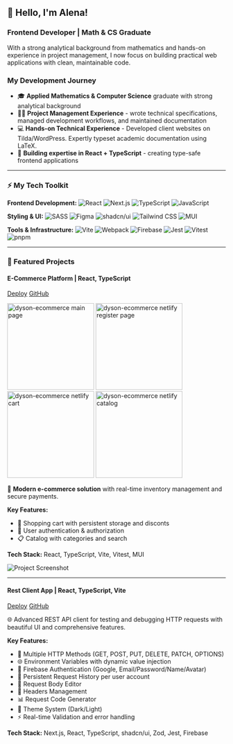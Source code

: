 ## 👋 Hello, I'm Alena!


### **Frontend Developer | Math & CS Graduate**

With a strong analytical background from mathematics and hands-on experience in project management, I now focus on building practical web applications with clean, maintainable code.

### My Development Journey

- 🎓 **Applied Mathematics & Computer Science** graduate with strong analytical background
- 👨‍💼 **Project Management Experience** - wrote technical specifications, managed development workflows, and maintained documentation
- 💻 **Hands-on Technical Experience** - Developed client websites on Tilda/WordPress. Expertly typeset academic documentation using LaTeX.
- 🚀 **Building expertise in React + TypeScript** - creating type-safe frontend applications

________________

### ⚡ My Tech Toolkit

**Frontend Development:**
![React](https://img.shields.io/badge/React-61DAFB?style=for-the-badge&logo=react&logoColor=black)
![Next.js](https://img.shields.io/badge/Next.js-000000?style=for-the-badge&logo=nextdotjs&logoColor=white)
![TypeScript](https://img.shields.io/badge/TypeScript-3178C6?style=for-the-badge&logo=typescript&logoColor=white)
![JavaScript](https://img.shields.io/badge/JavaScript-F7DF1E?style=for-the-badge&logo=javascript&logoColor=black)

**Styling & UI:**
![SASS](https://img.shields.io/badge/SASS-CC6699?style=for-the-badge&logo=sass&logoColor=white)
![Figma](https://img.shields.io/badge/Figma-F24E1E?style=for-the-badge&logo=figma&logoColor=white)
![shadcn/ui](https://img.shields.io/badge/shadcn%2Fui-000000?style=for-the-badge&logo=react&logoColor=white)
![Tailwind CSS](https://img.shields.io/badge/Tailwind_CSS-06B6D4?style=for-the-badge&logo=tailwindcss&logoColor=white)
![MUI](https://img.shields.io/badge/Material_UI-007FFF?style=for-the-badge&logo=mui&logoColor=white)


**Tools & Infrastructure:**
![Vite](https://img.shields.io/badge/Vite-646CFF?style=for-the-badge&logo=vite&logoColor=white)
![Webpack](https://img.shields.io/badge/Webpack-8DD6F9?style=for-the-badge&logo=webpack&logoColor=black)
![Firebase](https://img.shields.io/badge/Firebase-FFCA28?style=for-the-badge&logo=firebase&logoColor=black)
![Jest](https://img.shields.io/badge/Jest-C21325?style=for-the-badge&logo=jest&logoColor=white)
![Vitest](https://img.shields.io/badge/Vitest-6E9F18?style=for-the-badge&logo=vitest&logoColor=white)
![pnpm](https://img.shields.io/badge/pnpm-F69220?style=for-the-badge&logo=pnpm&logoColor=white)

________________


### 🚀 Featured Projects

#### **E-Commerce Platform** | React, TypeScript

[Deploy](https://dyson-ecommerce.netlify.app/)
[GitHub](https://github.com/morven2018/eCommerce-dyson)

 <img width="200" alt="dyson-ecommerce main page" src="https://github.com/user-attachments/assets/b30577f0-a8a1-44d7-afb6-c2c0b1c9742d" />
 <img width="200" alt="dyson-ecommerce netlify register page" src="https://github.com/user-attachments/assets/2112232e-6e5d-4a2c-a525-e0d7190e740c" />
<img width="200"  alt="dyson-ecommerce netlify cart" src="https://github.com/user-attachments/assets/3d1d78bc-66fd-40e3-b1e8-c6c792282695" />
<img width="200" alt="dyson-ecommerce netlify catalog" src="https://github.com/user-attachments/assets/a1c8f0fc-8f44-4798-9b47-28c877942ed9" />


📱 **Modern e-commerce solution** with real-time inventory management and secure payments.

**Key Features:**
- 🛒 Shopping cart with persistent storage and disconts
- 🔐 User authentication & authorization
- 📋 Catalog with categories and search

**Tech Stack:** React, TypeScript, Vite, Vitest, MUI

![Project Screenshot](./images/ecommerce-screenshot.png)

________________

#### Rest Client App | React, TypeScript, Vite

[Deploy](https://react-2025-q3-rest-client.netlify.app/en)
[GitHub](https://github.com/morven2018/rest-client-app)


🌐 Advanced REST API client for testing and debugging HTTP requests with beautiful UI and comprehensive features.

**Key Features:**

- 🔄 Multiple HTTP Methods (GET, POST, PUT, DELETE, PATCH, OPTIONS)
- 🌐 Environment Variables with dynamic value injection
- 🔐 Firebase Authentication (Google, Email/Password/Name/Avatar)
- 💾 Persistent Request History per user account
- 📝 Request Body Editor
- 🔗 Headers Management 
- 📊 Request Code Generator
- 🎨 Theme System (Dark/Light) 
- ⚡ Real-time Validation and error handling

**Tech Stack:** Next.js, React, TypeScript, shadcn/ui, Zod, Jest, Firebase
